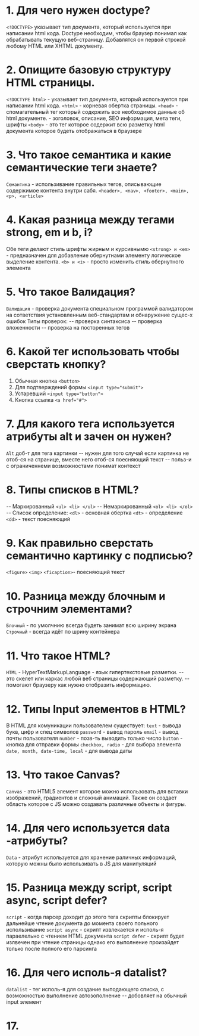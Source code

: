 #  1. Для чего нужен doctype?

`<!DOCTYPE>` указывает тип документа, который используется при написании html кода. Doctype необходим, чтобы браузер понимал как обрабатывать текущую веб-страницу. Добавлятся он первой строкой любому HTML или XHTML документу.

# 2. Опищите базовую структуру HTML страницы.

`<!DOCTYPE html>` - указывает тип документа, который используется при написании html кода.
`<html>` - корневая обертка страницы.
`<head>` - спомагательный тег который содкржить все необходимое данные об html документе.
         - зоголовок, описание, SEO информация, мета теги, шрифты
`<body>` - это тег которое содержит всю разметку html документа которое будеть отображаться  в браузере

# 3. Что такое семантика и какие семантические теги знаете?

`Семантика` - использивание правильных тегов, описывающие содержимое контента внутри сабя. 
            `<header>, <nav>, <footer>, <main>, <p>, <article>`

# 4. Какая разница между тегами strong, em и b, i?
    
Обе теги делают стиль шрифты жирным и курсивнымю
`<strong> и <em>` - предназначен для добавление обернутнами элементу логическое выделение контента.
`<b> и <i>` - просто изменить стиль обернутного элемента

# 5. Что такое Валидация?

`Валидация` - проверка документа специальном программой валидатором на сответствия установленным веб-стандартам и обнаружение сущес-х ошибок
              Типы проверок:
                        -- проверка синтаксиса 
                        -- проверка вложенности
                        -- проверка на посторенных тегов

# 6. Какой тег использовать чтобы сверстать кнопку?

1. Обычная кнопка  `<button>`
2. Для подтверждений формы `<input type="submit">`
3. Устаревший `<input type="button">`
4. Кнопка ссылка `<a href="#">`

# 7. Для какого тега используется атрибуты alt и зачен он нужен?

`Alt` доб-т для тега картинки
    -- нужен для того случай если картинка не отоб-ся на странице, вместе него отоб-ся поесняющий текст
    -- польз-и с ограниченнеми возможностами понимат контекст

# 8. Типы списков в HTML?

-- Маркированный `<ul> <li> </ul>`
-- Немаркированный `<ol> <li> </ol>`
-- Список определение:
                    `<dl>` - основная обертка
                    `<dt>` - определение
                    `<dd>` - текст поесняющий

# 9. Как правильно сверстать семантично картинку с подписью?

`<figure>`
    `<img>`
    `<ficaption>`- поесняющий текст

# 10. Разница между блочным и строчним элементами?

`Блочный` - по умолчнию всегда будеть занимат всю ширину экрана
`Строчный` - всегда идёт по шрину контейнера

# 11. Что такое HTML?

`HTML` - HyperTextMarkupLanguage - язык гипертекстовые разметки.
       -- это скелет или каркас любой веб страницы содержающий разметку.
       -- помогают браузеру как нужно отобразить информацию.

# 12. Типы Input элементов в HTML?

В HTML для комуникации пользователем существует:
                                            `text` - вывода букв, цифр и спец символов
                                            `password` - вывод пароль
                                            `email` - вывод почты пользователя
                                            `number` - позв-ть выводить только число
                                            `button` - кнопка для отправки формы
                                            `checkbox, radio` - для выбора элемента 
                                            `date, month, date-time, local` - для вывода даты

# 13. Что такое Canvas?

`Canvas` - это HTML5 элемент которое можно использовать для вставки изображений, градиентов и  сложный анимаций. Также он создает область которое с JS можно создавать различные объекты и фигуры.

# 14. Для чего используется data -атрибуты?

`Data` - атрибут используется для хранение раличных информаций, которую можны было использивать в JS для манипуляций

# 15. Разница между script, script async, script defer?

`script` - когда парсер доходит до этого тега скрипты блокирует дальнейше чтение документа до момента своего польного использивание
`script async` - скрипт извлекается и исполь-я параелельно с чтением HTML документа
`script defer` - скрипт будет излвечен при чтение страницы однако его выполнение произайдет только после полного его парсинга

# 16. Для чего исполь-я datalist?

`datalist` - тег исполь-я для создание выподающего списка, с возможностью выполнение автозополнение
           -- добовляет на обычный input элемент

# 17. 